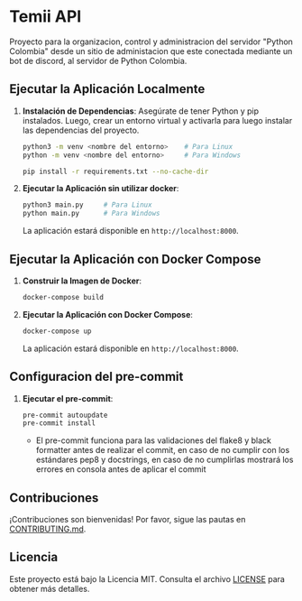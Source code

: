 # Temii API
Proyecto para la organizacion, control y administracion del servidor "Python Colombia" desde un sitio de administacion que este conectada
mediante un bot de discord, al servidor de Python Colombia.

## Ejecutar la Aplicación Localmente

1. **Instalación de Dependencias**: Asegúrate de tener Python y pip instalados. Luego, crear un entorno virtual y activarla para luego instalar las dependencias del proyecto.
    ```bash
    python3 -m venv <nombre del entorno>    # Para Linux
    python -m venv <nombre del entorno>     # Para Windows

    pip install -r requirements.txt --no-cache-dir
    ```

2. **Ejecutar la Aplicación sin utilizar docker**:
    ```bash
    python3 main.py     # Para Linux
    python main.py      # Para Windows
    ```

    La aplicación estará disponible en `http://localhost:8000`.

## Ejecutar la Aplicación con Docker Compose

1. **Construir la Imagen de Docker**:
    ```bash
    docker-compose build
    ```

2. **Ejecutar la Aplicación con Docker Compose**:
    ```bash
    docker-compose up
    ```

    La aplicación estará disponible en `http://localhost:8000`.

## Configuracion del pre-commit
1. **Ejecutar el pre-commit**:
    ```bash
    pre-commit autoupdate
    pre-commit install
    ```
    - El pre-commit funciona para las validaciones del flake8 y black formatter antes de realizar el commit, en caso de no cumplir con los
    estándares pep8 y docstrings, en caso de no cumplirlas mostrará los errores en consola antes de aplicar el commit

## Contribuciones

¡Contribuciones son bienvenidas! Por favor, sigue las pautas en [CONTRIBUTING.md].

## Licencia

Este proyecto está bajo la Licencia MIT. Consulta el archivo [LICENSE] para obtener más detalles.

[CONTRIBUTING.md]: CONTRIBUTING.md
[LICENSE]: LICENSE
